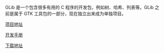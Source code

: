 GLib 是一个包含很多有用的 C 程序的开发包，例如树、哈希、列表等。GLib 之前是属于 GTK 工具包的一部分，现在独立出来成为单独项目。



[项目地址](https://gitlab.gnome.org/GNOME/glib)

[开发手册](https://developer.gnome.org/glib/stable/)

[下载地址](https://download.gnome.org/sources/glib/)